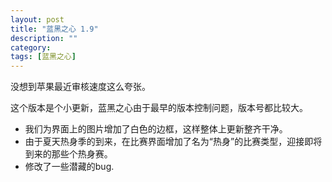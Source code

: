 ```yaml
---
layout: post
title: "蓝黑之心 1.9"
description: ""
category: 
tags: [蓝黑之心]
---
```


没想到苹果最近审核速度这么夸张。

这个版本是个小更新，蓝黑之心由于最早的版本控制问题，版本号都比较大。  

-  我们为界面上的图片增加了白色的边框，这样整体上更新整齐干净。  
-  由于夏天热身季的到来，在比赛界面增加了名为“热身”的比赛类型，迎接即将到来的那些个热身赛。  
-  修改了一些潜藏的bug.  
